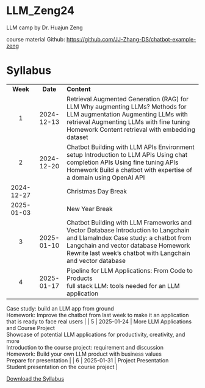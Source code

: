 # LLM_Zeng24
LLM camp by Dr. Huajun Zeng

course material Github: https://github.com/JJ-Zhang-DS/chatbot-example-zeng

# Syllabus


| |  |  |
| :---: | :---: | ----- |
| **Week** | **Date** | **Content** |
| 1 | 2024-12-13 | Retrieval Augmented Generation (RAG) for LLM Why augmenting LLMs? Methods for LLM augmentation Augmenting LLMs with retrieval Augmenting LLMs with fine tuning Homework Content retrieval with embedding dataset |
| 2 | 2024-12-20 | Chatbot Building with LLM APIs Environment setup Introduction to LLM APIs Using chat completion APIs Using fine tuning APIs Homework Build a chatbot with expertise of a domain using OpenAI API |
| 2024-12-27 |  | Christmas Day Break |
| 2025-01-03 |  | New Year Break |
| 3 | 2025-01-10 | Chatbot Building with LLM Frameworks and Vector Database Introduction to Langchain and LlamaIndex Case study: a chatbot from Langchain and vector database Homework Rewrite last week’s chatbot with Langchain and vector database |
| 4 | 2025-01-17 | Pipeline for LLM Applications: From Code to Products  <br>   full stack LLM: tools needed for an LLM application  
Case study: build an LLM app from ground  
Homework: Improve the chatbot from last week to make it an application that is ready to face real users |
| 5 | 2025-01-24 | More LLM Applications and Course Project  
Showcase of potential LLM applications for productivity, creativity, and more  
Introduction to the course project: requirement and discussion  
Homework: Build your own LLM product with business values  
Prepare for presentation |
| 6 | 2025-01-31 | Project Presentation  
Student presentation on the course project |


[Download the Syllabus](./files/Syllabus.pdf)
